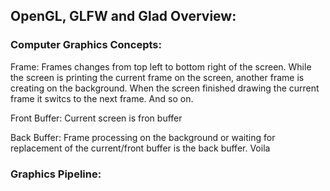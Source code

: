 ## OpenGL, GLFW and Glad Overview:


### Computer Graphics Concepts:

Frame: Frames changes from top left to bottom right of the screen. While the screen is printing the current frame on the screen, another frame is creating on the background. When the screen finished drawing the current frame it switcs to the next frame. And so on.

Front Buffer: Current screen is fron buffer

Back Buffer: Frame processing on the background or waiting for replacement of the current/front buffer is the back buffer. Voila

### Graphics Pipeline: